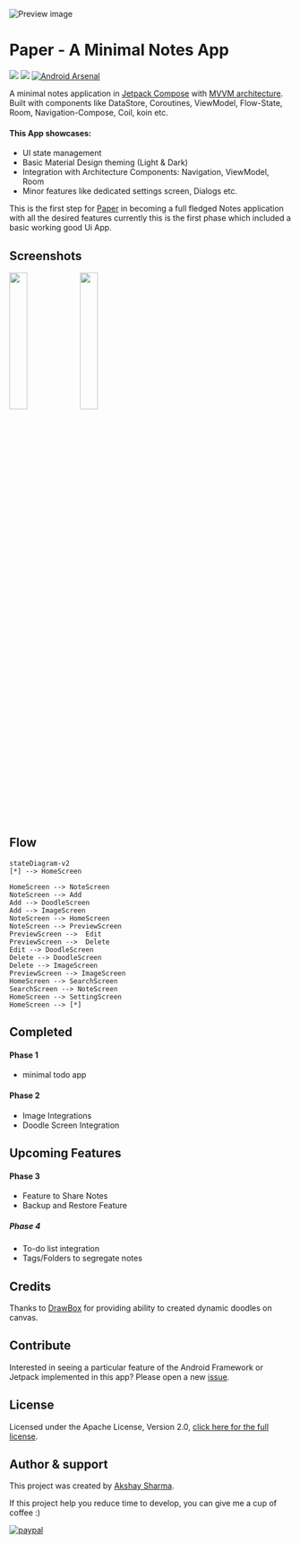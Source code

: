 ![Preview image](media/banner.webp)

# Paper - A Minimal Notes App
[![](https://androidweekly.net/issues/issue-496/badge?style=flat-square)](https://androidweekly.net/issues/issue-496)
[![](https://img.shields.io/badge/APK-1.0.0-black?style=flat-square&logo=googleplay)](https://play.google.com/store/apps/details?id=io.ak1.paper)
[![Android Arsenal](https://img.shields.io/badge/Android%20Arsenal-Paper-green.svg?style=flat-square)](https://android-arsenal.com/details/3/8296)

A minimal notes application in [Jetpack Compose](https://developer.android.com/jetpack/compose) with [MVVM architecture](https://developer.android.com/jetpack/guide).
Built with components like DataStore, Coroutines, ViewModel, Flow-State, Room, Navigation-Compose, Coil, koin etc.


#### This App showcases:

* UI state management
* Basic Material Design theming (Light & Dark)
* Integration with Architecture Components: Navigation, ViewModel, Room
* Minor features like dedicated settings screen, Dialogs etc.


This is the first step for [Paper](https://github.com/akshay2211/paper) in becoming a full fledged Notes application with all the desired features
currently this is the first phase which included a basic working good Ui App.

Screenshots
-----------
<img src="media/light.png" width="25%"/><img src="media/dark.png" width="25%"/>

Flow
-----------
```mermaid
stateDiagram-v2
[*] --> HomeScreen

HomeScreen --> NoteScreen
NoteScreen --> Add
Add --> DoodleScreen
Add --> ImageScreen
NoteScreen --> HomeScreen
NoteScreen --> PreviewScreen
PreviewScreen -->  Edit
PreviewScreen -->  Delete
Edit --> DoodleScreen
Delete --> DoodleScreen
Delete --> ImageScreen
PreviewScreen --> ImageScreen
HomeScreen --> SearchScreen
SearchScreen --> NoteScreen
HomeScreen --> SettingScreen
HomeScreen --> [*]
```

Completed
-----------

#### Phase 1
* minimal todo app

#### Phase 2

* Image Integrations
* Doodle Screen Integration 

Upcoming Features
-----------

#### Phase 3

* Feature to Share Notes
* Backup and Restore Feature

##### Phase 4
* To-do list integration
* Tags/Folders to segregate notes

Credits
----------
Thanks to [DrawBox](https://github.com/akshay2211/DrawBox) for providing ability to created dynamic doodles on canvas.


Contribute
----------
Interested in seeing a particular feature of the Android Framework or Jetpack implemented in this
app? 
Please open a new [issue](https://github.com/akshay2211/paper/issues).

License
-----------------
Licensed under the Apache License, Version 2.0, [click here for the full license](/LICENSE).

Author & support
-----------------
This project was created by [Akshay Sharma](https://akshay2211.github.io/).

If this project help you reduce time to develop, you can give me a cup of coffee :) 

[![paypal](https://www.paypalobjects.com/en_US/i/btn/btn_donateCC_LG.gif)](https://www.paypal.me/akshay2211)



